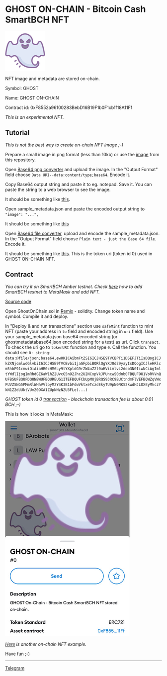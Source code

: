 # GHOST ON-CHAIN - Bitcoin Cash SmartBCH NFT

![Ghost](img/ghost.png)

NFT image and metadata are stored on-chain.

Symbol: GHOST

Name: GHOST ON-CHAIN

Contract id: 0xF8552a96100283BebD16B19F1b0F1cb1f18A11Ff

_This is an experimental NFT._

## Tutorial

_This is not the best way to create on-chain NFT image ;-)_

Prepare a small image in png format (less than 10kb) or use the [image](https://mazetoken.github.io/ghost/img/ghost.png) from this repository.

Open [Base64 png converter](https://base64.guru/converter/encode/image/png) and upload the image. In the "Output Format" field choose `Data URI--data:content/type;base64`. Encode it.

Copy Base64 output string and paste it to eg. notepad. Save it. You can paste the string to a web browser to see the image.

It should be something like [this](ghostpngbase64.txt).

Open sample_metadata.json and paste the encoded output string to `"image": "...",`

It should be something like [this](ghostmetadatabase64.json)

Open [Base64 file converter](https://base64.guru/converter/encode/file), upload and encode the sample_metadata.json. In the "Output Format" field choose `Plain text - just the Base 64 file`. Encode it.

It should be something like [this](ghostmetadatabase64.txt). This is the token uri (token id 0) used in GHOST ON-CHAIN NFT.

## Contract

_You can try it on SmartBCH Amber testnet. Check [here](https://mazetoken.github.io/smartBCH-resources) how to add SmartBCH testnet to MetaMask and add NFT._

[Source code](https://github.com/mazetoken/ghost)

Open GhostOnChain.sol in [Remix](https://remix.ethereum.org) - solidity. Change token name and symbol. Compile it and deploy.

In "Deploy & and run transactions" section use `safeMint` function to mint NFT (paste your address in `to` field and encoded string in `uri` field). Use your sample_metadata.json base64 encoded string (or ghostmetadatabase64.json encoded string for a test) as uri. Click `transact`. To check the uri go to `tokenURI` function and type `0`. Call the function. You should see `0:
string: data:@file/json;base64,ew0KICAibmFtZSI6ICJHSE9TVCBPTi1DSEFJTiIsDQogICJkZXNjcmlwdGlvbiI6ICJHSE9TVCBvbi1jaGFpbiBORlQgYXJ0d29yayIsDQogICJleHRlcm5hbF91cmwiOiAiaHR0cHM6Ly9tYXpldG9rZW4uZ2l0aHViLmlvL2dob3N0IiwNCiAgImltYWdlIjogImRhdGE6aW1hZ2UvcG5nO2Jhc2U2NCxpVkJPUncwS0dnb0FBQUFOU1VoRVVnQUFBSUFBQUFDQUNBWUFBQUREUG1ITEFBQUFCbUpMUjBRQS93RC9BUCtndmFlVEFBQWZqVWxFUVZSNG5PMmRlWHhVVlpyM2Y4K3B1bFdwVktxeTczdEkyTU9pN0NKS2kwdHJLOXEyMkczYkN1Z2dUUktVUmZ0OXA1ZUpNNzNZU3FLe(...)`

_GHOST token id 0 [transaction](https://www.smartscan.cash/transaction/0x7ab17aceaa000ad246867f3b310412ad19c45c398f5b6461253874c4e7274748) - blockchain transaction fee is about 0.01 BCH ;-)_

This is how it looks in MetaMask:

![Ghost](img/ghost_.jpg)


_[Here](https://github.com/PatrickAlphaC/all-on-chain-generated-nft) is another on-chain NFT example._

Have fun ;-)

------------------------------------------------------------

[Telegram](https://t.me/mazetokens)







